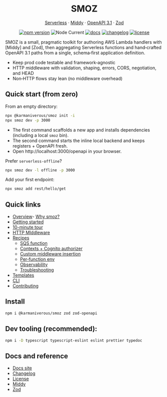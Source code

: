 <div align="center">

# SMOZ

[Serverless](https://www.serverless.com/) · [Middy](https://middy.js.org/) · [OpenAPI 3.1](https://spec.openapis.org/oas/latest.html) · [Zod](https://zod.dev/)

[![npm version](https://img.shields.io/npm/v/@karmaniverous/smoz.svg)](https://www.npmjs.com/package/@karmaniverous/smoz)
![Node Current](https://img.shields.io/node/v/@karmaniverous/smoz)
[![docs](https://img.shields.io/badge/docs-website-blue)](https://docs.karmanivero.us/smoz)
[![changelog](https://img.shields.io/badge/changelog-latest-blue.svg)](https://github.com/karmaniverous/smoz/tree/main/CHANGELOG.md)
[![license](https://img.shields.io/badge/license-BSD--3--Clause-blue.svg)](https://github.com/karmaniverous/smoz/tree/main/LICENSE.md)

</div>

SMOZ is a small, pragmatic toolkit for authoring AWS Lambda handlers with [Middy] and [Zod], then aggregating Serverless functions and hand‑crafted OpenAPI 3.1 paths from a single, schema‑first application definition.

- Keep prod code testable and framework‑agnostic
- HTTP middleware with validation, shaping, errors, CORS, negotiation, and HEAD
- Non‑HTTP flows stay lean (no middleware overhead)

## Quick start (from zero)

From an empty directory:

```bash
npx @karmaniverous/smoz init -i
npx smoz dev -p 3000
```

- The first command scaffolds a new app and installs dependencies (including a local `smoz` bin).
- The second command starts the inline local backend and keeps registers + OpenAPI fresh.
- Open http://localhost:3000/openapi in your browser.

Prefer `serverless‑offline`?

```bash
npx smoz dev -l offline -p 3000
```

Add your first endpoint:

```bash
npx smoz add rest/hello/get
```

## Quick links

- [Overview](https://docs.karmanivero.us/smoz/documents/Overview.html)- [Why smoz?](https://docs.karmanivero.us/smoz/documents/Why_smoz_.html)
- [Getting started](https://docs.karmanivero.us/smoz/documents/Getting_started.html)
- [10-minute tour](https://docs.karmanivero.us/smoz/documents/10%E2%80%91minute_tour.html)
- [HTTP MIddleware](https://docs.karmanivero.us/smoz/documents/HTTP_middleware.html)
- [Recipes](https://docs.karmanivero.us/smoz/documents/Recipes.html)
  - [SQS function](https://docs.karmanivero.us/smoz/documents/Recipes.SQS_function.html)
  - [Contexts + Cognito authorizer](https://docs.karmanivero.us/smoz/documents/Recipes.Contexts_+_Cognito_authorizer.html)
  - [Custom middleware insertion](https://docs.karmanivero.us/smoz/documents/Recipes.Custom_middleware_insertion.html)
  - [Per‑function env](<https://docs.karmanivero.us/smoz/documents/Recipes.Per%E2%80%91function_env_(fnEnvKeys).html>)
  - [Observability](<https://docs.karmanivero.us/smoz/documents/Recipes.Observability_(requestId_header).html>)
  - [Troubleshooting](https://docs.karmanivero.us/smoz/documents/Recipes.Troubleshooting.html)
- [Templates](https://docs.karmanivero.us/smoz/documents/Templates.html)
- [CLI](https://docs.karmanivero.us/smoz/documents/CLI.html)
- [Contributing](https://docs.karmanivero.us/smoz/documents/Contributing.html)

## Install

```bash
npm i @karmaniverous/smoz zod zod-openapi
```

## Dev tooling (recommended):

```bash
npm i -D typescript typescript-eslint eslint prettier typedoc
```

## Docs and reference

- [Docs site](https://docs.karmanivero.us/smoz)
- [Changelog](https://github.com/karmaniverous/smoz/tree/main/CHANGELOG.md)
- [License](https://github.com/karmaniverous/smoz/tree/main/LICENSE.md)
- [Middy](https://middy.js.org/)
- [Zod](https://zod.dev/)
